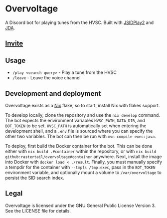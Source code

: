 # Overvoltage

A Discord bot for playing tunes from the HVSC.
Built with [JSIDPlay2](https://haendel.ddns.net/~ken/) and [JDA](https://github.com/DV8FromTheWorld/JDA).

## [Invite](https://discord.com/api/oauth2/authorize?client_id=889686208786104341&permissions=36700160&scope=bot%20applications.commands)

## Usage

* `/play <search query>` - Play a tune from the HVSC
* `/leave` - Leave the voice channel

## Development and deployment

Overvoltage exists as a [Nix](https://nixos.org/) flake, so to start, install Nix with flakes support.

To develop locally, clone the repository and use the `nix develop` command.
The bot expects the environment variables `HVSC_PATH`, `DATA_DIR`, and `BOT_TOKEN` to be set.
`HVSC_PATH` is automatically set when entering the development shell, and a `.env` file is sourced where you can specify the other two variables.
The bot can then be run with `mvn compile exec:java`.

To deploy, first build the Docker container for the bot.
This can be done either with `nix build .#container` within the repository, or with `nix build github:rastertail/overvoltage#container` anywhere.
Next, install the image into Docker with `docker load < ./result`.
Finally, you must manually specify a tempdir for the container with `--tmpfs /tmp:exec`, pass in the `BOT_TOKEN` environment variable, and optionally mount a volume to `/var/overvoltage` to persist the SID search index.

## Legal

Overvoltage is licensed under the GNU General Public License Version 3.
See the LICENSE file for details.

